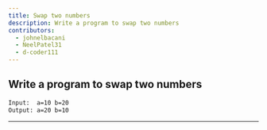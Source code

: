 ```yaml
---
title: Swap two numbers
description: Write a program to swap two numbers
contributors:
  - johnelbacani
  - NeelPatel31
  - d-coder111
---
```


## Write a program to swap two numbers

```txt
Input:  a=10 b=20
Output: a=20 b=10
```

---
